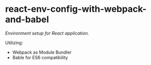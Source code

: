 # react-env-config-with-webpack-and-babel

*Environment setup for React application.*

Utilizing:
* Webpack as Module Bundler 
* Bable for ES6 compatibility
